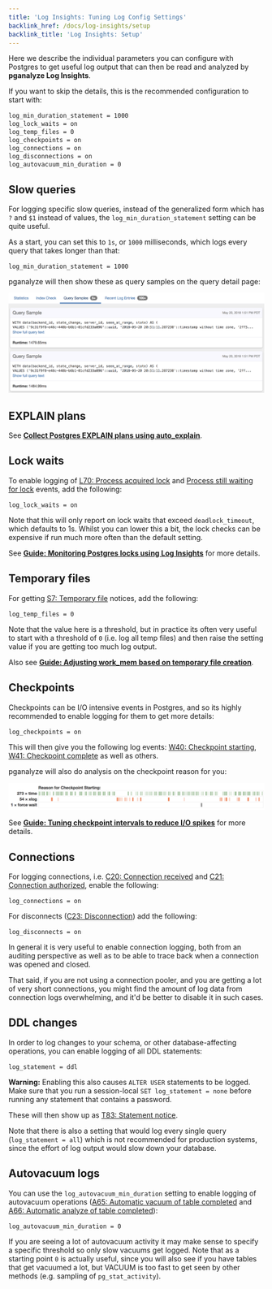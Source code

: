 ```yaml
---
title: 'Log Insights: Tuning Log Config Settings'
backlink_href: /docs/log-insights/setup
backlink_title: 'Log Insights: Setup'
---
```


Here we describe the individual parameters you can configure with Postgres to
get useful log output that can then be read and analyzed by **pganalyze Log Insights**.

If you want to skip the details, this is the recommended configuration to start
with:

```
log_min_duration_statement = 1000
log_lock_waits = on
log_temp_files = 0
log_checkpoints = on
log_connections = on
log_disconnections = on
log_autovacuum_min_duration = 0
```

## Slow queries

For logging specific slow queries, instead of the generalized form which has `?`
and `$1` instead of values, the `log_min_duration_statement` setting can be quite
useful.

As a start, you can set this to `1s`, or `1000` milliseconds, which logs every query
that takes longer than that:

```
log_min_duration_statement = 1000
```

pganalyze will then show these as query samples on the query detail page:

![](query_samples.png)

## EXPLAIN plans

See **[Collect Postgres EXPLAIN plans using auto_explain](/docs/log-insights/setup/auto_explain)**.

## Lock waits

To enable logging of [L70: Process acquired lock](/docs/log-insights/locks/L70)
and [Process still waiting for lock](/docs/log-insights/locks/L71) events, add
the following:

```
log_lock_waits = on
```

Note that this will only report on lock waits that exceed `deadlock_timeout`,
which defaults to 1s. Whilst you can lower this a bit, the lock checks can be
expensive if run much more often than the default setting.

See **[Guide: Monitoring Postgres locks using Log Insights](/docs/guides/monitoring-postgres-locks-using-log-insights)** for more details.

## Temporary files

For getting [S7: Temporary file](/docs/log-insights/server/S7) notices, add the following:

```
log_temp_files = 0
```

Note that the value here is a threshold, but in practice its often very useful
to start with a threshold of `0` (i.e. log all temp files) and then raise the
setting value if you are getting too much log output.

Also see **[Guide: Adjusting work_mem based on temporary file creation](/docs/guides/adjusting-work-mem)**.

## Checkpoints

Checkpoints can be I/O intensive events in Postgres, and so its highly recommended
to enable logging for them to get more details:

```
log_checkpoints = on
```

This will then give you the following log events: [W40: Checkpoint starting](/docs/log-insights/checkpoints/W40), [W41: Checkpoint complete](/docs/log-insights/checkpoints/W41) as well as others.

pganalyze will also do analysis on the checkpoint reason for you:

![](checkpoint_analysis.png)

See **[Guide: Tuning checkpoint intervals to reduce I/O spikes](/docs/guides/tuning-checkpoint-intervals)** for more details.

## Connections

For logging connections, i.e. [C20: Connection received](/docs/log-insights/connections/C20) and [C21: Connection authorized](/docs/log-insights/connections/C21), enable the following:

```
log_connections = on
```

For disconnects ([C23: Disconnection](/docs/log-insights/connections/C23)) add the following:

```
log_disconnects = on
```

In general it is very useful to enable connection logging, both from an auditing perspective
as well as to be able to trace back when a connection was opened and closed.

That said, if you are not using a connection pooler, and you are getting a lot of
very short connections, you might find the amount of log data from connection logs
overwhelming, and it'd be better to disable it in such cases.

## DDL changes

In order to log changes to your schema, or other database-affecting operations,
you can enable logging of all DDL statements:

```
log_statement = ddl
```

**Warning:** Enabling this also causes `ALTER USER` statements to be logged. Make sure that
you run a session-local `SET log_statement = none` before running any statement that contains
a password.

These will then show up as [T83: Statement notice](/docs/log-insights/statements/T83).

Note that there is also a setting that would log every single query (`log_statement = all`)
which is not recommended for production systems, since the effort of log output
would slow down your database.

## Autovacuum logs

You can use the `log_autovacuum_min_duration` setting to enable logging of autovacuum
operations ([A65: Automatic vacuum of table completed](/docs/log-insights/autovacuum/A65) and
[A66: Automatic analyze of table completed](/docs/log-insights/autovacuum/A66)):

```
log_autovacuum_min_duration = 0
```

If you are seeing a lot of autovacuum activity it may make sense to specify a specific
threshold so only slow vacuums get logged. Note that as a starting point `0` is actually
useful, since you will also see if you have tables that get vacuumed a lot, but VACUUM
is too fast to get seen by other methods (e.g. sampling of `pg_stat_activity`).
